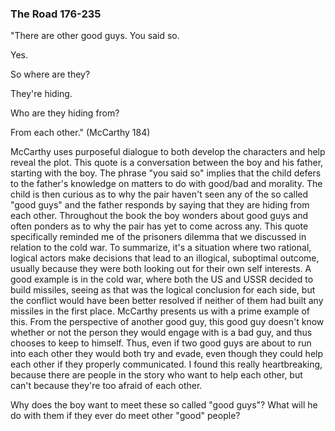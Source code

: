 ### The Road 176-235

"There are other good guys. You said so.

Yes.

So where are they?

They're hiding.

Who are they hiding from?

From each other." (McCarthy 184)



McCarthy uses purposeful dialogue to both develop the characters and help reveal the plot. This quote is a conversation between the boy and his father, starting with the boy. The phrase "you said so" implies that the child defers to the father's knowledge on matters to do with good/bad and morality. The child is then curious as to why the pair haven't seen any of the so called "good guys" and the father responds by saying that they are hiding from each other. Throughout the book the boy wonders about good guys and often ponders as to why the pair has yet to come across any. This quote specifically reminded me of the prisoners dilemma that we discussed in relation to the cold war. To summarize, it's a situation where two rational, logical actors make decisions that lead to an illogical, suboptimal outcome, usually because they were both looking out for their own self interests. A good example is in the cold war, where both the US and USSR decided to build missiles, seeing as that was the logical conclusion for each side, but the conflict would have been better resolved if neither of them had built any missiles in the first place. McCarthy presents us with a prime example of this. From the perspective of another good guy, this good guy doesn't know whether or not the person they would engage with is a bad guy, and thus chooses to keep to himself. Thus, even if two good guys are about to run into each other they would both try and evade, even though they could help each other if they properly communicated. I found this really heartbreaking, because there are people in the story who want to help each other, but can't because they're too afraid of each other. 



Why does the boy want to meet these so called "good guys"? What will he do with them if they ever do meet other "good" people? 




